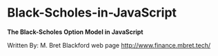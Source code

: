 # Black-Scholes-in-JavaScript
**The Black-Scholes Option Model in JavaScript**

Written By: M. Bret Blackford
web page http://www.finance.mbret.tech/
